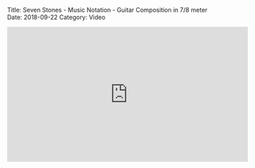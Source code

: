 Title: Seven Stones - Music Notation - Guitar Composition in 7/8 meter
Date: 2018-09-22
Category: Video

<iframe width="560" height="315" src="https://www.youtube.com/embed/fHWitZtvqlI" title="YouTube video player" frameborder="0" allow="accelerometer; autoplay; clipboard-write; encrypted-media; gyroscope; picture-in-picture" allowfullscreen></iframe>

